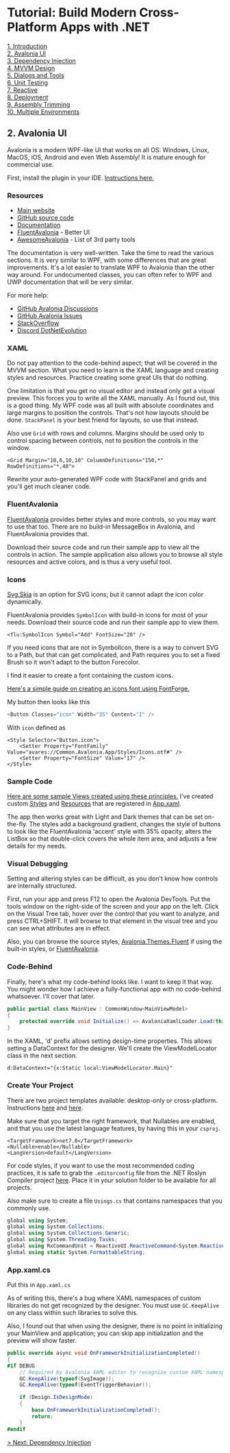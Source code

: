 # Tutorial: Build Modern Cross-Platform Apps with .NET

[1. Introduction](README.md)  
[2. Avalonia UI](2_Avalonia.md)  
[3. Dependency Injection](3_DependencyInjection.md)  
[4. MVVM Design](4_MVVM.md)  
[5. Dialogs and Tools](5_DialogsTools.md)  
[6. Unit Testing](6_UnitTesting.md)  
[7. Reactive](7_Reactive.md)  
[8. Deployment](8_Deployment.md)  
[9. Assembly Trimming](9_AssemblyTrimming.md)  
[10. Multiple Environments](10_MultipleEnvironments.md)

## 2. Avalonia UI

Avalonia is a modern WPF-like UI that works on all OS: Windows, Linux, MacOS, iOS, Android and even Web Assembly! It is mature enough for commercial use.

First, install the plugin in your IDE. [Instructions here.](https://docs.avaloniaui.net/docs/next/get-started/set-up-an-editor)

### Resources

- [Main website](https://avaloniaui.net/)
- [GitHub source code](https://github.com/AvaloniaUI/Avalonia)
- [Documentation](https://docs.avaloniaui.net/)
- [FluentAvalonia](https://github.com/amwx/FluentAvalonia) - Better UI
- [AwesomeAvalonia](https://github.com/AvaloniaCommunity/awesome-avalonia) - List of 3rd party tools

The documentation is very well-written. Take the time to read the various sections. It is very similar to WPF, with some differences that are great improvements. It's a lot easier to translate WPF to Avalonia than the other way around. For undocumented classes, you can often refer to WPF and UWP documentation that will be very similar.

For more help:
- [GitHub Avalonia Discussions](https://github.com/AvaloniaUI/Avalonia/discussions)
- [GitHub Avalonia Issues](https://github.com/AvaloniaUI/Avalonia/issues)
- [StackOverflow](https://stackoverflow.com/)
- [Discord DotNetEvolution](https://discord.com/invite/HSuhTyG)

### XAML

Do not pay attention to the code-behind aspect; that will be covered in the MVVM section. What you need to learn is the XAML language and creating styles and resources. Practice creating some great UIs that do nothing.

One limitation is that you get no visual editor and instead only get a visual preview. This forces you to write all the XAML manually. As I found out, this is a good thing. My WPF code was all built with absolute coordinates and large margins to position the controls. That's not how layouts should be done. `StackPanel` is your best friend for layouts, so use that instead.

Also use `Grid` with rows and columns. Margins should be used only to control spacing between controls, not to position the controls in the window.

```xaml
<Grid Margin="10,6,10,10" ColumnDefinitions="150,*" RowDefinitions="*,40">
```

Rewrite your auto-generated WPF code with StackPanel and grids and you'll get much cleaner code.

### FluentAvalonia

[FluentAvalonia](https://github.com/amwx/FluentAvalonia) provides better styles and more controls, so you may want to use that too. There are no build-in MessageBox in Avalonia, and FluentAvalonia provides that.

Download their source code and run their sample app to view all the controls in action. The sample application also allows you to browse all style resources and active colors, and is thus a very useful tool.

### Icons

[Svg.Skia](https://github.com/wieslawsoltes/Svg.Skia) is an option for SVG icons; but it cannot adapt the icon color dynamically.

FluentAvalonia provides `SymbolIcon` with build-in icons for most of your needs. Download their source code and run their sample app to view them.

```xaml
<flu:SymbolIcon Symbol="Add" FontSize="20" />
```

If you need icons that are not in SymbolIcon, there is a way to convert SVG to a Path, but that can get complicated, and Path requires you to set a fixed Brush so it won't adapt to the button Forecolor.

I find it easier to create a font containing the custom icons.

[Here's a simple guide on creating an icons font using FontForge.](https://mohammedraji.github.io/posts/The-Definitive-guide-to-create-an-icon-font/)

My button then looks like this
```c#
<Button Classes="icon" Width="35" Content="I" />
```

With `icon` defined as

```xaml
<Style Selector="Button.icon">
    <Setter Property="FontFamily" Value="avares://Common.Avalonia.App/Styles/Icons.otf#" />
    <Setter Property="FontSize" Value="17" />
</Style>
```

### Sample Code

[Here are some sample Views created using these principles.](https://github.com/mysteryx93/HanumanInstituteApps/tree/master/Src/App.Converter432Hz/Converter432Hz/Views)
I've created custom [Styles](https://github.com/mysteryx93/HanumanInstituteApps/blob/master/Src/Apps/Styles/CommonStyles.axaml) and [Resources](https://github.com/mysteryx93/HanumanInstituteApps/blob/master/Src/Apps/Styles/CommonResources.axaml) that are registered in [App.xaml](https://github.com/mysteryx93/HanumanInstituteApps/blob/master/Src/App.Converter432Hz/Converter432Hz/App.axaml).

The app then works great with Light and Dark themes that can be set on-the-fly. The styles add a background gradient, changes the style of buttons to look like the FluentAvalonia 'accent' style with 35% opacity, alters the ListBox so that double-click covers the whole item area, and adjusts a few details for my needs.

### Visual Debugging

Setting and altering styles can be difficult, as you don't know how controls are internally structured.

First, run your app and press F12 to open the Avalonia DevTools. Put the tools window on the right-side of the screen and your app on the left. Click on the Visual Tree tab, hover over the control that you want to analyze, and press CTRL+SHIFT. It will browse to that element in the visual tree and you can see what attributes are in effect.

Also, you can browse the source styles, [Avalonia.Themes.Fluent](https://github.com/AvaloniaUI/Avalonia/tree/master/src/Avalonia.Themes.Fluent) if using the built-in styles, or [FluentAvalonia](https://github.com/amwx/FluentAvalonia/tree/master/src/FluentAvalonia/Styling).

### Code-Behind

Finally, here's what my code-behind looks like. I want to keep it that way. You might wonder how I achieve a fully-functional app with no code-behind whatsoever. I'll cover that later.

```c#
public partial class MainView : CommonWindow<MainViewModel>
{
    protected override void Initialize() => AvaloniaXamlLoader.Load(this);
}
```

In the XAML, 'd' prefix allows setting design-time properties. This allows setting a DataContext for the designer. We'll create the ViewModelLocator class in the next section.

```xaml
d:DataContext="{x:Static local:ViewModelLocator.Main}"
```

### Create Your Project

There are two project templates available: desktop-only or cross-platform. Instructions [here](https://docs.avaloniaui.net/docs/next/get-started/test-drive/create-a-project) and [here](https://docs.avaloniaui.net/docs/next/guides/building-cross-platform-applications/solution-setup).

Make sure that you target the right framework, that Nullables are enabled, and that you use the latest language features, by having this in your `csproj`.

```
<TargetFramework>net7.0</TargetFramework>
<Nullable>enable</Nullable>
<LangVersion>default</LangVersion>
```

For code styles, if you want to use the most recommended coding practices, it is safe to grab the `.editorconfig` file from the .NET Roslyn Compiler project [here](https://github.com/dotnet/roslyn/blob/main/.editorconfig). Place it in your solution folder to be available for all projects.

Also make sure to create a file `Usings.cs` that contains namespaces that you commonly use.

```c#
global using System;
global using System.Collections;
global using System.Collections.Generic;
global using System.Threading.Tasks;
global using RxCommandUnit = ReactiveUI.ReactiveCommand<System.Reactive.Unit, System.Reactive.Unit>;
global using static System.FormattableString; 
```

### App.xaml.cs

Put this in `App.xaml.cs`

As of writing this, there's a bug where XAML namespaces of custom libraries do not get recognized by the designer. You must use `GC.KeepAlive` on any class within such libraries to solve this.

Also, I found out that when using the designer, there is no point in initializing your MainView and application; you can skip app initialization and the preview will show faster.

```c#
public override async void OnFrameworkInitializationCompleted()
{
#if DEBUG
    // Required by Avalonia XAML editor to recognize custom XAML namespaces. Until they fix the problem.
    GC.KeepAlive(typeof(SvgImage));
    GC.KeepAlive(typeof(EventTriggerBehavior));

    if (Design.IsDesignMode)
    {
        base.OnFrameworkInitializationCompleted();
        return;
    }
#endif
```

[> Next: Dependency Injection](3_DependencyInjection.md)
